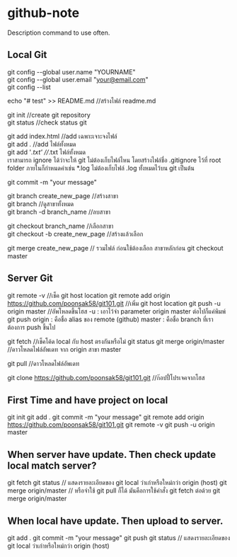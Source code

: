 # github-note
Description command to use often. <br />
## Local Git
git config --global user.name "YOURNAME" <br/>
git config --global user.email "your@email.com" <br/>
git config --list <br/>

echo "# test" >> README.md		//สร้างไฟล์ readme.md

git init		//create git repository <br/>
git status		//check status git

git add index.html	//add เฉพาะเจาะจงไฟล์ <br/>
git add .		//add ไฟล์ทั้งหมด <br/>
git add '*.txt'	//*.txt ไฟล์ทั้งหมด<br/>
เราสามารถ ignore ได้ว่าจะให้ git ไม่ต้องเก็บไฟล์ไหน โดยสร้างไฟล์ชื่อ .gitignore ไว้ที่ root folder ภายในก็กำหนดค่าเช่น *.log ไม่ต้องเก็บไฟล์ .log ทั้งหมดไว้บน git เป็นต้น

git commit -m "your message"<br/>

git branch create_new_page	//สร้างสาขา<br/>
git branch		//ดูสาขาทั้งหมด<br/>
git branch -d branch_name	//ลบสาขา<br/>

git checkout branch_name	//เลือกสาขา<br/>
git checkout -b create_new_page		//สร้างแล้วเลือก<br/>

git merge create_new_page	// รวมไฟล์ ก่อนใช้ต้องเลือก สาขาหลักก่อน git checkout master<br/>

## Server Git
git remote -v	//เช็ค git host location
git remote add origin https://github.com/poonsak58/git101.git	//เพิ่ม git host location
git push -u origin master	//อัพโหลดขึ้นโฮส	-u : เอาไว้จำ parameter origin master ต่อไปก็แค่พิมพ์ git push	origin : คือชื่อ alias ของ remote (github)	master : คือชื่อ branch ที่เราต้องการ push ขึ้นไป

git fetch	//เช็คโค้ด local กับ host ตรงกันหรือไม่
git status
git merge origin/master	//ดาวโหลดไฟล์อัพเดท จาก origin สาขา master

git pull	//ดาวโหลดไฟล์อัพเดท

git clone https://github.com/poonsak58/git101.git	//ก๊อปปี้โปรเจคจากโฮส
## First Time and have project on local
git init
git add .
git commit -m "your message"
git remote add origin https://github.com/poonsak58/git101.git
git remote -v
git push -u origin master

## When server have update. Then check update local match server?
git fetch
git status			// แสดงรายละเอียดของ git local ว่าเก่าหรือใหม่กว่า origin (host)
git merge origin/master	// หรือจำใช้ git pull ก็ได้ มันคือการใช้คำสั่ง git fetch ต่อด้วย git merge origin/master
## When local have update. Then upload to server.
git add .
git commit -m "your message"
git push
git status			// แสดงรายละเอียดของ git local ว่าเก่าหรือใหม่กว่า origin (host)
